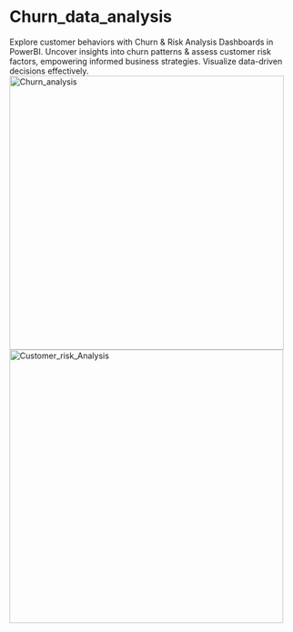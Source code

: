 # Churn_data_analysis
Explore customer behaviors with Churn &amp; Risk Analysis Dashboards in PowerBI. Uncover insights into churn patterns &amp; assess customer risk factors, empowering informed business strategies. Visualize data-driven decisions effectively.
<img width="482" alt="Churn_analysis" src="https://github.com/naveen4555/Churn_data_analysis/assets/121371182/e4feb338-662b-44ce-80e3-5d5ba659c166">
<img width="481" alt="Customer_risk_Analysis" src="https://github.com/naveen4555/Churn_data_analysis/assets/121371182/e4062d77-ebd6-4000-a889-970cb8d528e7">
